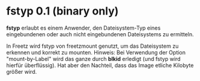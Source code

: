 # fstyp 0.1 (binary only)

**fstyp** erlaubt es einem Anwender, den Dateisystem-Typ eines
eingebundenen oder auch nicht eingebundenen Dateisystems zu ermitteln.

In Freetz wird fstyp von freetzmount genutzt, um das Dateisystem zu
erkennen und korrekt zu mounten.
Hinweis: Bei Verwendung der Option "mount-by-Label" wird das ganze
durch **blkid** erledigt (und fstyp wird hierfür überflüssig). Hat aber
den Nachteil, dass das Image etliche Kilobyte größer wird.

